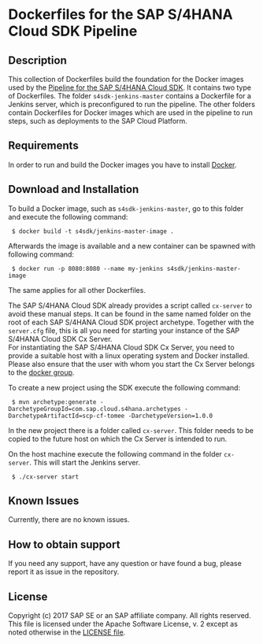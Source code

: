 # Dockerfiles for the SAP S/4HANA Cloud SDK Pipeline
 
## Description

This collection of Dockerfiles build the foundation for the Docker images used by the [Pipeline for the SAP S/4HANA Cloud SDK](https://github.com/SAP/cloud-s4-sdk-pipeline).
It contains two type of Dockerfiles. 
The folder `s4sdk-jenkins-master` contains a Dockerfile for a Jenkins server, which is preconfigured to run the pipeline.
The other folders contain Dockerfiles for Docker images which are used in the pipeline to run steps, such as deployments to the SAP Cloud Platform. 

## Requirements

In order to run and build the Docker images you have to install [Docker](https://www.docker.com/).

## Download and Installation

To build a Docker image, such as `s4sdk-jenkins-master`, go to this folder and execute the following command:
```shell
 $ docker build -t s4sdk/jenkins-master-image .
```
 
Afterwards the image is available and a new container can be spawned with following command:
```shell
 $ docker run -p 8080:8080 --name my-jenkins s4sdk/jenkins-master-image
```

The same applies for all other Dockerfiles.

The SAP S/4HANA Cloud SDK already provides a script called `cx-server` to avoid these manual steps. It can be found in the same named folder on the root of each SAP S/4HANA Cloud SDK project archetype. Together with the `server.cfg` file, this is all you need for starting your instance of the SAP S/4HANA Cloud SDK Cx Server.  
For instantiating the SAP S/4HANA Cloud SDK Cx Server, you need to provide a suitable host with a linux operating system and Docker installed. Please also ensure that the user with whom you start the Cx Server belongs to the [docker group](https://docs.docker.com/engine/installation/linux/linux-postinstall/).

To create a new project using the SDK execute the following command:
 
 ```shell
  $ mvn archetype:generate -DarchetypeGroupId=com.sap.cloud.s4hana.archetypes -DarchetypeArtifactId=scp-cf-tomee -DarchetypeVersion=1.0.0
 ```
 
 In the new project there is a folder called `cx-server`.
 This folder needs to be copied to the future host on which the Cx Server is intended to run.
 
 On the host machine execute the following command in the folder `cx-server`.
 This will start the Jenkins server.
 ```shell
  $ ./cx-server start
 ```

## Known Issues
Currently, there are no known issues.

## How to obtain support
If you need any support, have any question or have found a bug, please report it as issue in the repository.

## License
Copyright (c) 2017 SAP SE or an SAP affiliate company. All rights reserved.
This file is licensed under the Apache Software License, v. 2 except as noted otherwise in the [LICENSE file](LICENSE).
